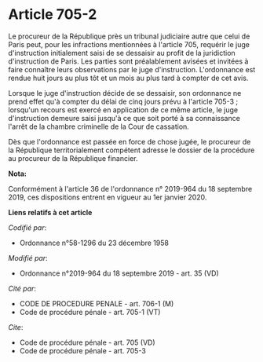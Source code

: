 # Article 705-2

Le procureur de la République près un   tribunal judiciaire autre que celui de Paris peut, pour les infractions mentionnées à
l'article 705, requérir le juge d'instruction initialement saisi de se dessaisir au profit de la juridiction d'instruction de
Paris. Les parties sont préalablement avisées et invitées à faire connaître leurs observations par le juge d'instruction.
L'ordonnance est rendue huit jours au plus tôt et un mois au plus tard à compter de cet avis. 

Lorsque le juge d'instruction décide de se dessaisir, son ordonnance ne prend effet qu'à compter du délai de cinq jours prévu
à l'article 705-3 ; lorsqu'un recours est exercé en application de ce même article, le juge d'instruction demeure saisi
jusqu'à ce que soit porté à sa connaissance l'arrêt de la chambre criminelle de la Cour de cassation. 

Dès que l'ordonnance est passée en force de chose jugée, le procureur de la République territorialement compétent adresse le
dossier de la procédure au procureur de la République financier.

**Nota:**

Conformément à l'article 36 de l'ordonnance n° 2019-964 du 18 septembre 2019, ces dispositions entrent en vigueur au 1er
janvier 2020.

**Liens relatifs à cet article**

_Codifié par_:

  - Ordonnance n°58-1296 du 23 décembre 1958

_Modifié par_:

  - Ordonnance n°2019-964 du 18 septembre 2019 - art. 35 (VD)

_Cité par_:

  - CODE DE PROCEDURE PENALE - art. 706-1 (M)
  - Code de procédure pénale - art. 705-1 (VT)

_Cite_:

  - Code de procédure pénale - art. 705 (VD)
  - Code de procédure pénale - art. 705-3
